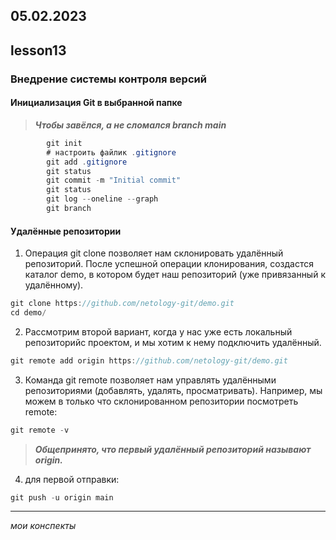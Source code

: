 05.02.2023
---
## lesson13

### Внедрение системы контроля версий

#### Инициализация Git в выбранной папке
	
>***Чтобы завёлся, а не сломался branch main***
```java
		git init
		# настроить файлик .gitignore
		git add .gitignore
		git status
		git commit -m "Initial commit"
		git status
		git log --oneline --graph
		git branch
```
#### Удалённые репозитории
	
1. Операция git clone позволяет нам склонировать удалённый репозиторий. После успешной операции клонирования, создастся каталог demo, в котором будет наш репозиторий (уже привязанный к удалённому).
```java
git clone https://github.com/netology-git/demo.git
cd demo/
```
2. Рассмотрим второй вариант, когда у нас уже есть локальный репозиторийс проектом, и мы хотим к нему подключить удалённый.
```java
git remote add origin https://github.com/netology-git/demo.git
```
3. Команда git remote позволяет нам управлять удалёнными репозиториями (добавлять, удалять, просматривать). Например, мы можем в только что склонированном репозитории посмотреть remote:
```java
git remote -v
```
>***Общепринято, что первый удалённый репозиторий называют origin.***
	
4. для первой отправки: 
```java
git push -u origin main
```

---
*мои конспекты*
